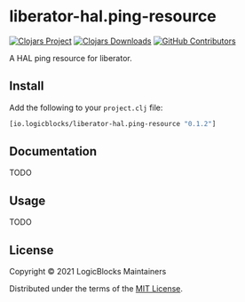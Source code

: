 # liberator-hal.ping-resource

[![Clojars Project](https://img.shields.io/clojars/v/io.logicblocks/liberator-hal.ping-resource.svg)](https://clojars.org/io.logicblocks/liberator-hal.ping-resource)
[![Clojars Downloads](https://img.shields.io/clojars/dt/io.logicblocks/liberator-hal.ping-resource.svg)](https://clojars.org/io.logicblocks/liberator-hal.ping-resource)
[![GitHub Contributors](https://img.shields.io/github/contributors-anon/logicblocks/liberator-hal.ping-resource.svg)](https://github.com/logicblocks/liberator-hal.ping-resource/graphs/contributors)

A HAL ping resource for liberator.

## Install

Add the following to your `project.clj` file:

```clj
[io.logicblocks/liberator-hal.ping-resource "0.1.2"]
```

## Documentation

TODO

## Usage

TODO

## License

Copyright &copy; 2021 LogicBlocks Maintainers

Distributed under the terms of the 
[MIT License](http://opensource.org/licenses/MIT).
